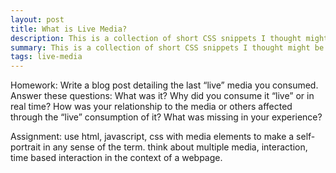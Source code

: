 ```yaml
---
layout: post
title: What is Live Media?
description: This is a collection of short CSS snippets I thought might be useful for beginners
summary: This is a collection of short CSS snippets I thought might be useful for beginners.
tags: live-media 
---
```


Homework: Write a blog post detailing the last “live” media you consumed. Answer these questions: What was it? Why did you consume it “live” or in real time? How was your relationship to the media or others affected through the “live” consumption of it? What was missing in your experience?

Assignment: use html, javascript, css with media elements to make a self-portrait in any sense of the term. think about multiple media, interaction, time based interaction in the context of a webpage.